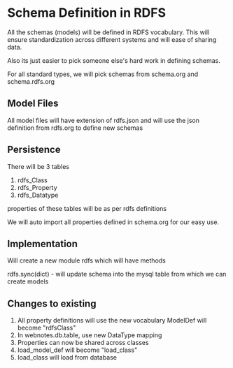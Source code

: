 # Schema Definition in RDFS

All the schemas (models) will be defined in RDFS vocabulary. This will ensure standardization across
different systems and will ease of sharing data.

Also its just easier to pick someone else's hard work in defining schemas.

For all standard types, we will pick schemas from schema.org and schema.rdfs.org

## Model Files

All model files will have extension of rdfs.json and will use the json definition from rdfs.org
to define new schemas

## Persistence

There will be 3 tables

1. rdfs_Class
2. rdfs_Property
3. rdfs_Datatype

properties of these tables will be as per rdfs definitions

We will auto import all properties defined in schema.org for our easy use.


## Implementation

Will create a new module rdfs which will have methods

rdfs.sync(dict) - will update schema into the mysql table from which we can create models

## Changes to existing

1. All property definitions will use the new vocabulary
    ModelDef will become "rdfsClass"
2. In webnotes.db.table, use new DataType mapping
3. Properties can now be shared across classes
4. load_model_def will become "load_class"
5. load_class will load from database


